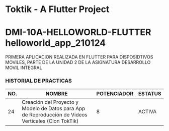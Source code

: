 # Toktik - A Flutter Project

# DMI-10A-HELLOWORLD-FLUTTER helloworld_app_210124

PRIMERA APLICACION REALIZADA EN FLUTTER PARA DISPOSIDTIVOS MOVILES, PARTE DE LA UNIDAD 2 DE LA ASIGNATURA DESARROLLO MOVIL INTEGRAL 



### HISTORIAL DE PRACTICAS
|NO.|NOMBRE|POTENCIADOR|ESTATUS|
|--|--|--|--|
|24|Creación del Proyecto y Modelo de Datos para App de Reproducción de Videos Verticales (Clon TokTik)  |8|ACTIVA|
